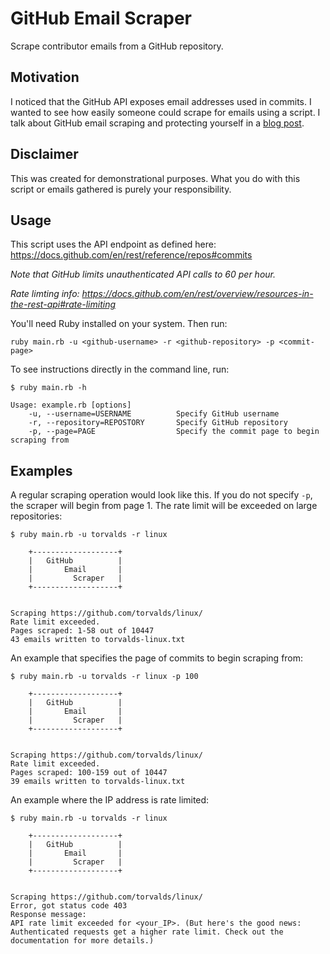 # GitHub Email Scraper

Scrape contributor emails from a GitHub repository.

## Motivation

I noticed that the GitHub API exposes email addresses used in commits. I wanted to see how easily someone could scrape for emails using a script. I talk about GitHub email scraping and protecting yourself in a [blog post](https://nelsonfigueroa.sh/scraping-github-contributor-emails/).

## Disclaimer

This was created for demonstrational purposes. What you do with this script or emails gathered is purely your responsibility.

## Usage

This script uses the API endpoint as defined here: https://docs.github.com/en/rest/reference/repos#commits

*Note that GitHub limits unauthenticated API calls to 60 per hour.*

*Rate limting info: https://docs.github.com/en/rest/overview/resources-in-the-rest-api#rate-limiting*


You'll need Ruby installed on your system. Then run:

```
ruby main.rb -u <github-username> -r <github-repository> -p <commit-page>
```

To see instructions directly in the command line, run:

```
$ ruby main.rb -h

Usage: example.rb [options]
    -u, --username=USERNAME          Specify GitHub username
    -r, --repository=REPOSTORY       Specify GitHub repository
    -p, --page=PAGE                  Specify the commit page to begin scraping from
```

## Examples

A regular scraping operation would look like this. If you do not specify `-p`, the scraper will begin from page 1. The rate limit will be exceeded on large repositories:

```
$ ruby main.rb -u torvalds -r linux

	+-------------------+
	|   GitHub          |
	|       Email       |
	|         Scraper   |
	+-------------------+


Scraping https://github.com/torvalds/linux/
Rate limit exceeded.
Pages scraped: 1-58 out of 10447
43 emails written to torvalds-linux.txt

```

An example that specifies the page of commits to begin scraping from:

```
$ ruby main.rb -u torvalds -r linux -p 100

	+-------------------+
	|   GitHub          |
	|       Email       |
	|         Scraper   |
	+-------------------+


Scraping https://github.com/torvalds/linux/
Rate limit exceeded.
Pages scraped: 100-159 out of 10447
39 emails written to torvalds-linux.txt
```

An example where the IP address is rate limited:

```
$ ruby main.rb -u torvalds -r linux

	+-------------------+
	|   GitHub          |
	|       Email       |
	|         Scraper   |
	+-------------------+


Scraping https://github.com/torvalds/linux/
Error, got status code 403
Response message:
API rate limit exceeded for <your_IP>. (But here's the good news: Authenticated requests get a higher rate limit. Check out the documentation for more details.)
```
